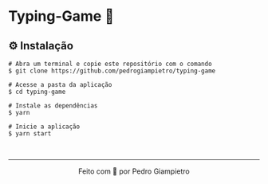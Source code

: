 # Typing-Game 💜

## ⚙️ Instalação

```
# Abra um terminal e copie este repositório com o comando
$ git clone https://github.com/pedrogiampietro/typing-game
```

```
# Acesse a pasta da aplicação
$ cd typing-game

# Instale as dependências
$ yarn

# Inicie a aplicação
$ yarn start

```

&nbsp;

---

<p align="center">Feito com 💙 por Pedro Giampietro</p>
